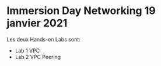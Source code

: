 # Immersion Day Networking 19 janvier 2021

Les deux Hands-on Labs sont:
- Lab 1 VPC
- Lab 2 VPC Peering
